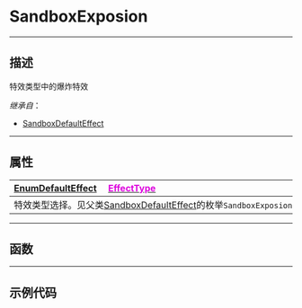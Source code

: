 # SandboxExposion
------------------------------------------------------------------------------------------
## 描述

特效类型中的爆炸特效

*继承自*：
* [SandboxDefaultEffect](/Api/Class/Effect/SandboxDefaultEffect.md)

------------------------------------------------------------------------------------------
## 属性

|<div style="width:1125px">[EnumDefaultEffect](/Api/Enumerate/Effect/EnumDefaultEffect.md) &emsp;[<font color="dd00dd">EffectType</font>](/Api/Class/Effect/SandboxExposion_F/EffectType.md)</div>|
|:---|
|特效类型选择。见父类[SandboxDefaultEffect](/Api/Class/Effect/SandboxDefaultEffect.md)的枚举`SandboxExposion::`[EnumDefaultEffect](/Api/Enumerate/Effect/EnumDefaultEffect.md)|

------------------------------------------------------------------------------------------
## 函数

------------------------------------------------------------------------------------------
## 示例代码

